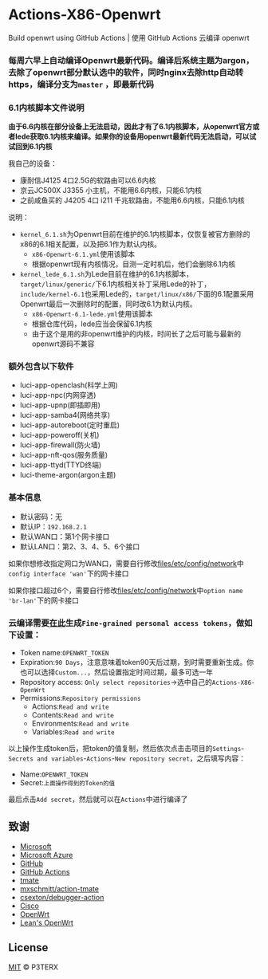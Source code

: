 # Actions-X86-Openwrt

Build openwrt using GitHub Actions | 使用 GitHub Actions 云编译 openwrt

### 每周六早上自动编译Openwrt最新代码。编译后系统主题为argon，去除了openwrt部分默认选中的软件，同时nginx去除http自动转https，编译分支为`master` ，即最新代码

### 6.1内核脚本文件说明

**由于6.6内核在部分设备上无法启动，因此才有了6.1内核脚本，从openwrt官方或者lede获取6.1内核来编译。如果你的设备用openwrt最新代码无法启动，可以试试回到6.1内核**

我自己的设备：

+ 康耐信J4125 4口2.5G的软路由可以6.6内核
+ 京云JC500X J3355 小主机，不能用6.6内核，只能6.1内核
+ 之前咸鱼买的 J4205 4口 i211 千兆软路由，不能用6.6内核，只能6.1内核

说明：

+ `kernel_6.1.sh`为Openwrt目前在维护的6.1内核脚本，仅恢复被官方删除的x86的6.1相关配置，以及把6.1作为默认内核。
  + `x86-Openwrt-6.1.yml`使用该脚本
  + 根据openwrt现有内核情况，目测一定时机后，他们会删除6.1内核
+ `kernel_lede_6.1.sh`为Lede目前在维护的6.1内核脚本，`target/linux/generic/`下6.1内核相关补丁采用Lede的补丁，`include/kernel-6.1`也采用Lede的，`target/linux/x86/`下面的6.1配置采用Openwrt最后一次删除时的配置，同时改6.1为默认内核。
  + `x86-Openwrt-6.1-lede.yml`使用该脚本
  + 根据仓库代码，lede应当会保留6.1内核
  + 由于这个是用的非openwrt维护的内核，时间长了之后可能与最新的openwrt源码不兼容

### 额外包含以下软件

+ luci-app-openclash(科学上网)
+ luci-app-npc(内网穿透)
+ luci-app-upnp(即插即用)
+ luci-app-samba4(网络共享)
+ luci-app-autoreboot(定时重启)
+ luci-app-poweroff(关机)
+ luci-app-firewall(防火墙)
+ luci-app-nft-qos(服务质量)
+ luci-app-ttyd(TTYD终端)
+ luci-theme-argon(argon主题)

### 基本信息

+ 默认密码：无
+ 默认IP：`192.168.2.1`
+ 默认WAN口：第1个网卡接口
+ 默认LAN口：第2、3、4、5、6个接口

如果你想修改指定网口为WAN口，需要自行修改[files/etc/config/network](files/etc/config/network)中`config interface 'wan'`下的网卡接口

如果你接口超过6个，需要自行修改[files/etc/config/network](files/etc/config/network)中`option name 'br-lan'`下的网卡接口

### 云编译需要[在此](https://github.com/settings/tokens)生成`Fine-grained personal access tokens`，做如下设置：

+ Token name:`OPENWRT_TOKEN`
+ Expiration:`90 Days`，注意意味着token90天后过期，到时需要重新生成。你也可以选择`Custom...`，然后设置指定时间过期，最多可选一年
+ Repository access: `Only select repositories`->选中自己的`Actions-X86-OpenWrt`
+ Permissions:`Repository permissions`
    + Actions:`Read and write`
    + Contents:`Read and write`
    + Environments:`Read and write`
    + Variables:`Read and write`

以上操作生成token后，把token的值复制，然后依次点击击项目的`Settings`-`Secrets and variables`-`Actions`-`New repository secret`，之后填写内容：

+ Name:`OPENWRT_TOKEN`
+ Secret:`上面操作得到的Token的值`

最后点击`Add secret`，然后就可以在`Actions`中进行编译了

## 致谢

- [Microsoft](https://www.microsoft.com)
- [Microsoft Azure](https://azure.microsoft.com)
- [GitHub](https://github.com)
- [GitHub Actions](https://github.com/features/actions)
- [tmate](https://github.com/tmate-io/tmate)
- [mxschmitt/action-tmate](https://github.com/mxschmitt/action-tmate)
- [csexton/debugger-action](https://github.com/csexton/debugger-action)
- [Cisco](https://www.cisco.com/)
- [OpenWrt](https://github.com/openwrt/openwrt)
- [Lean's OpenWrt](https://github.com/coolsnowwolf/lede)

## License

[MIT](https://github.com/P3TERX/Actions-OpenWrt/blob/master/LICENSE) © P3TERX
